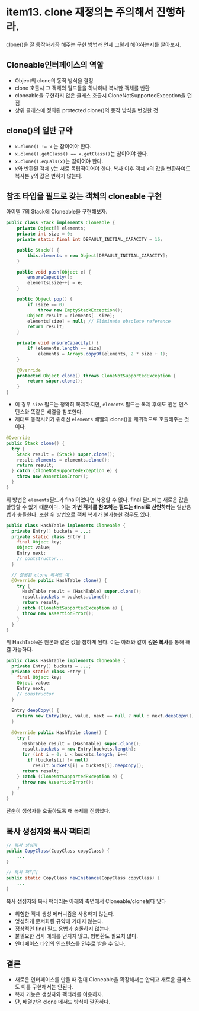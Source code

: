 # item13. clone 재정의는 주의해서 진행하라.
clone()을 잘 동작하게끔 해주는 구현 방법과 언제 그렇게 해야하는지를 알아보자. 

## Cloneable인터페이스의 역할
* Object의 clone의 동작 방식을 결정
* clone 호출시 그 객체의 필드들을 하나하나 복사한 객체를 반환
* cloneable을 구현하지 않은 클래스 호출시 CloneNotSupportedException을 던짐
* 상위 클래스에 정의된 protected clone()의 동작 방식을 변경한 것

## clone()의 일반 규약
* `x.clone() != x` 는 참이어야 한다.
* `x.clone().getClass() == x.getClass()`는 참이어야 한다.
* `x.clone().equals(x)`는 참이어야 한다. 
* x와 반환된 객체 y는 서로 독립적이어야 한다. 복사 이후 객체 x의 값을 변환하여도 복사본 y의 값은 변하지 않는다.

## 참조 타입을 필드로 갖는 객체의 cloneable 구현
아이템 7의 Stack에 Cloneable을 구현해보자.
```java
public class Stack implements Cloneable {
    private Object[] elements;
    private int size = 0;
    private static final int DEFAULT_INITIAL_CAPACITY = 16;

    public Stack() {
        this.elements = new Object[DEFAULT_INITIAL_CAPACITY];
    }

    public void push(Object e) {
        ensureCapacity();
        elements[size++] = e;
    }

    public Object pop() {
        if (size == 0)
            throw new EmptyStackException();
        Object result = elements[--size];
        elements[size] = null; // Eliminate obsolete reference
        return result;
    }

    private void ensureCapacity() {
        if (elements.length == size)
            elements = Arrays.copyOf(elements, 2 * size + 1);
    }

    @Override
    protected Object clone() throws CloneNotSupportedException {
        return super.clone();
    }
}
```
* 이 경우 `size` 필드는 정확히 복제하지만, `elements` 필드는 복제 후에도 원본 인스턴스와 똑같은 배열을 참조한다. 
* 제대로 동작시키기 위해선 `elements` 배열의 clone()을 재귀적으로 호출해주는 것이다. 

``` java
@Override 
public Stack clone() {
  try {
    Stack result = (Stack) super.clone();
    result.elements = elements.clone();
    return result;
  } catch (CloneNotSupportedException e) {
    throw new AssertionError();
  }
}
```
위 방법은 `elements`필드가 final이었다면 사용할 수 없다. final 필드에는 새로운 값을 할당할 수 없기 떄문이다. 
이는 **가변 객체를 참조하는 필드는 final로 선언하라**는 일반용법과 충돌한다. 또한 위 방법으로 객체 복제가 불가능한 경우도 있다. 
``` java
public class HashTable implements Cloneable {
  private Entry[] buckets = ...;
  private static class Entry {
    final Object key;
    Object value;
    Entry next;
    // contstructor...
  }

  // 잘못된 clone 메서드 예
  @Override public HashTable clone() {
    try {
      HashTable result = (HashTable) super.clone();
      result.buckets = buckets.clone();
      return result;
    } catch (CloneNotSupportedException e) {
      throw new AssertionError();
    }
  }
}
```
위 HashTable은 원본과 같은 값을 참하게 된다. 이는 아래와 같이 **깊은 복사**를 통해 해결 가능하다.

``` java
public class HashTable implements Cloneable {
  private Entry[] buckets = ...;
  private static class Entry {
    final Object key;
    Object value;
    Entry next;
    // constructor
  }
  
  Entry deepCopy() {
    return new Entry(key, value, next == null ? null : next.deepCopy());
  }
  
  @Override public HashTable clone() {
    try {
      HashTable result = (HashTable) super.clone();
      result.buckets = new Entry[buckets.length];
      for (int i = 0; i < buckets.length; i++) 
        if (buckets[i] != null)
          result.buckets[i] = buckets[i].deepCopy();
      return result;
    } catch (CloneNotSupportedException e) {
      throw new AssertionError();
    }
  }
}
```
단순히 생성자를 호출하도록 해 복제를 진행했다. 

## 복사 생성자와 복사 팩터리
``` java
// 복사 생성자
public CopyClass(CopyClass copyClass) {
    ...
}

// 복사 팩터리
public static CopyClass newInstance(CopyClass copyClass) {
    ...
}
```
복사 생성자와 복사 팩터리는 아래의 측면에서 Cloneable/clone보다 낫다
* 위험한 객체 생성 메터니즘을 사용하지 않는다.
* 엉성하게 문서화된 규약에 기대지 않는다.
* 정상적인 final 필드 용법과 충돌하지 않는다.
* 불필요한 검사 예외를 던지지 않고, 형변환도 필요치 않다.
* 인터페이스 타입의 인스턴스를 인수로 받을 수 있다.

## 결론
* 새로운 인터페이스를 만들 때 절대 Cloneable을 확장해서는 안되고 새로운 클래스도 이를 구현해서는 안된다.
* 복제 기능은 생성자와 팩터리를 이용하자.
* 단, 배열만은 clone 메서드 방식이 깔끔하다. 